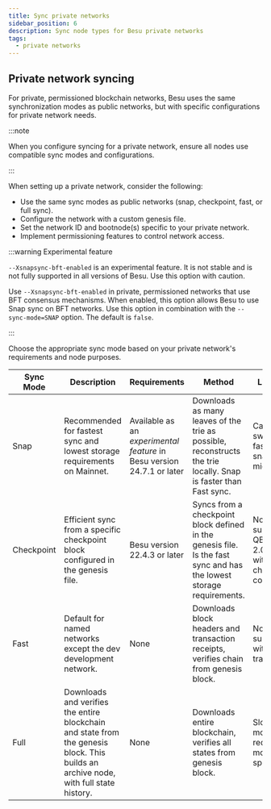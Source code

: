 ```yaml
---
title: Sync private networks
sidebar_position: 6
description: Sync node types for Besu private networks
tags:
  - private networks
---
```


## Private network syncing

For private, permissioned blockchain networks, Besu uses the same synchronization modes as public networks, but with specific configurations for private network needs.

:::note

When you configure syncing for a private network, ensure all nodes use compatible sync modes and configurations.

:::

When setting up a private network, consider the following:

- Use the same sync modes as public networks (snap, checkpoint, fast, or full sync).
- Configure the network with a custom genesis file.
- Set the network ID and bootnode(s) specific to your private network.
- Implement permissioning features to control network access.

:::warning Experimental feature 

 `--Xsnapsync-bft-enabled` is an experimental feature. It is not stable and is not fully supported in all versions of Besu. Use this option with caution.

 Use `--Xsnapsync-bft-enabled` in private, permissioned networks that use BFT consensus mechanisms.
 When enabled, this option allows Besu to use Snap sync on BFT networks. Use this option in combination with the `--sync-mode=SNAP` option. The default is `false`.

 :::

Choose the appropriate sync mode based on your private network's requirements and node purposes.

| Sync Mode | Description | Requirements | Method | Limitations |
|-----------|-------------|--------------|--------|-------------|
| Snap | Recommended for fastest sync and lowest storage requirements on Mainnet.| Available as an _experimental feature_ in Besu version 24.7.1 or later | Downloads as many leaves of the trie as possible, reconstructs the trie locally. Snap is faster than Fast sync. | Cannot switch from fast sync to snap sync mid-process. |
| Checkpoint | Efficient sync from a specific checkpoint block configured in the genesis file. | Besu version 22.4.3 or later | Syncs from a checkpoint block defined in the genesis file. Is the fast sync and has the lowest storage requirements. | Not supported for QBFT or IBFT 2.0 networks without a checkpoint configuration. |
| Fast | Default for named networks except the dev development network. | None | Downloads block headers and transaction receipts, verifies chain from genesis block. | Not supported with private transactions. |
| Full | Downloads and verifies the entire blockchain and state from the genesis block. This builds an archive node, with full state history.| None | Downloads entire blockchain, verifies all states from genesis block. | Slowest sync mode, requires the most disk space. |

